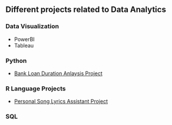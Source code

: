 ## Different projects related to Data Analytics

### Data Visualization
- PowerBI
- Tableau

### Python
  - [Bank Loan Duration Anlaysis Project](/DataAnalytics/Python%20Projects/)

### R Language Projects
  - [Personal Song Lyrics Assistant Project](/DataAnalytics/Personal%20Song%20Lyrics%20Assistant/)
  

### SQL
